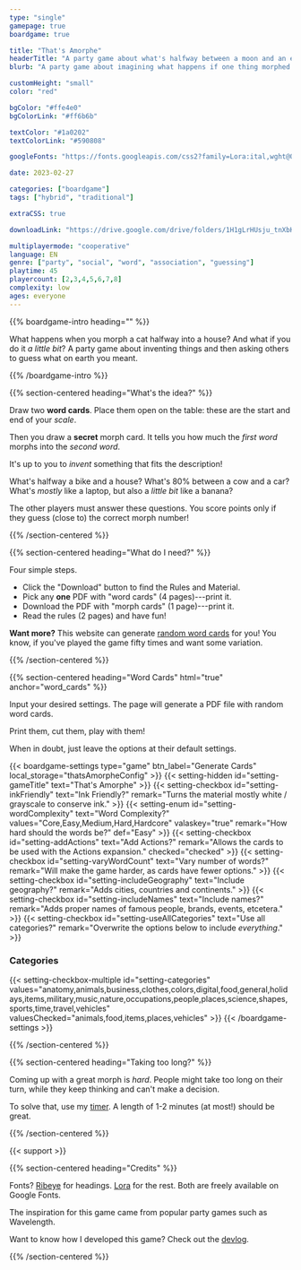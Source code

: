 ```yaml
---
type: "single"
gamepage: true
boardgame: true

title: "That's Amorphe"
headerTitle: "A party game about what's halfway between a moon and an eye"
blurb: "A party game about imagining what happens if one thing morphed into another---or guessing what other players mean with their inventions."

customHeight: "small"
color: "red"

bgColor: "#ffe4e0"
bgColorLink: "#ff6b6b"

textColor: "#1a0202"
textColorLink: "#590808"

googleFonts: "https://fonts.googleapis.com/css2?family=Lora:ital,wght@0,400;0,700;1,400&family=Ribeye&display=swap"

date: 2023-02-27

categories: ["boardgame"]
tags: ["hybrid", "traditional"]

extraCSS: true

downloadLink: "https://drive.google.com/drive/folders/1H1gLrHUsju_tnXbKoJYrsGP1sHRNG-6_"

multiplayermode: "cooperative"
language: EN
genre: ["party", "social", "word", "association", "guessing"]
playtime: 45
playercount: [2,3,4,5,6,7,8]
complexity: low
ages: everyone
---
```



{{% boardgame-intro heading="" %}}

What happens when you morph a cat halfway into a house? And what if you do it _a little bit_? A party game about inventing things and then asking others to guess what on earth you meant.

{{% /boardgame-intro %}}

<!-- Introduction + explanation text -->
{{% section-centered heading="What's the idea?" %}}

Draw two **word cards**. Place them open on the table: these are the start and end of your _scale_.

Then you draw a **secret** morph card. It tells you how much the _first word_ morphs into the _second word_.

It's up to you to _invent_ something that fits the description! 

What's halfway a bike and a house? What's 80% between a cow and a car? What's _mostly_ like a laptop, but also a _little bit_ like a banana?

The other players must answer these questions. You score points only if they guess (close to) the correct morph number!

{{% /section-centered %}}

{{% section-centered heading="What do I need?" %}}

Four simple steps.

* Click the "Download" button to find the Rules and Material.
* Pick any **one** PDF with "word cards" (4 pages)---print it.
* Download the PDF with "morph cards" (1 page)---print it.
* Read the rules (2 pages) and have fun!

**Want more?** This website can generate [random word cards](#word_cards) for you! You know, if you've played the game fifty times and want some variation.

{{% /section-centered %}}

{{% section-centered heading="Word Cards" html="true" anchor="word_cards" %}}

<p>Input your desired settings. The page will generate a PDF file with random word cards.</p>
<p>Print them, cut them, play with them!</p>
<p>When in doubt, just leave the options at their default settings.</p>

  {{< boardgame-settings type="game" btn_label="Generate Cards" local_storage="thatsAmorpheConfig" >}}
    {{< setting-hidden id="setting-gameTitle" text="That's Amorphe" >}}
    {{< setting-checkbox id="setting-inkFriendly" text="Ink Friendly?"  remark="Turns the material mostly white / grayscale to conserve ink." >}}
    {{< setting-enum id="setting-wordComplexity" text="Word Complexity?" values="Core,Easy,Medium,Hard,Hardcore" valaskey="true" remark="How hard should the words be?" def="Easy" >}}
    {{< setting-checkbox id="setting-addActions" text="Add Actions?" remark="Allows the cards to be used with the Actions expansion." checked="checked" >}}
    {{< setting-checkbox id="setting-varyWordCount" text="Vary number of words?" remark="Will make the game harder, as cards have fewer options." >}}
    {{< setting-checkbox id="setting-includeGeography" text="Include geography?" remark="Adds cities, countries and continents." >}}
    {{< setting-checkbox id="setting-includeNames" text="Include names?" remark="Adds proper names of famous people, brands, events, etcetera." >}}
    {{< setting-checkbox id="setting-useAllCategories" text="Use all categories?" remark="Overwrite the options below to include <em>everything</em>." >}}
    <h3>Categories</h3>
    {{< setting-checkbox-multiple id="setting-categories" values="anatomy,animals,business,clothes,colors,digital,food,general,holidays,items,military,music,nature,occupations,people,places,science,shapes,sports,time,travel,vehicles" valuesChecked="animals,food,items,places,vehicles" >}}
  {{< /boardgame-settings >}}

{{% /section-centered %}}

{{% section-centered heading="Taking too long?" %}}

Coming up with a great morph is _hard_. People might take too long on their turn, while they keep thinking and can't make a decision.

To solve that, use my [timer](/tools/timer/). A length of 1-2 minutes (at most!) should be great.

{{% /section-centered %}}

{{< support >}}

{{% section-centered heading="Credits" %}}
          
Fonts? [Ribeye](https://fonts.google.com/specimen/Ribeye) for headings. [Lora](https://fonts.google.com/specimen/Lora) for the rest. Both are freely available on Google Fonts.

The inspiration for this game came from popular party games such as Wavelength.

Want to know how I developed this game? Check out the [devlog](/blog/boardgames/thats-amorphe/).

{{% /section-centered %}}